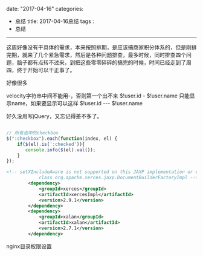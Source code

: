 date: "2017-04-16"
categories: 
  - 总结
title: 2017-04-16总结
tags : 
 - 总结
---


这周好像没有干具体的需求，本来按照排期，是应该搞商家积分体系的，但是刚排完期，就来了几个紧急需求，然后是各种问题排查，最多时候，同时排查四个问题，脑子都有点转不过来，到把这些零零碎碎的搞完的时候，时间已经走到了周四，终于开始可以干正事了。

好像很多

velocity字符串中间不能用-，否则第一个出不来  $!user.id -  $!user.name 只能显示name，如果要显示可以这样 $!user.id --- $!user.name

好久没用写jQuery，又忘记得差不多了。

```js

// 所有选中的checkbox
$(":checkbox").each(function(index, el) {
    if($(el).is(':checked')){
       console.info($(el).val());
    }
});

```


```xml
<!-- setXIncludeAware is not supported on this JAXP implementation or earlier: 
            class org.apache.xerces.jaxp.DocumentBuilderFactoryImpl -->
        <dependency>
            <groupId>xerces</groupId>
            <artifactId>xercesImpl</artifactId>
            <version>2.9.1</version>
        </dependency>
        <dependency>
            <groupId>xalan</groupId>
            <artifactId>xalan</artifactId>
            <version>2.7.1</version>
        </dependency>
```

nginx目录权限设置
